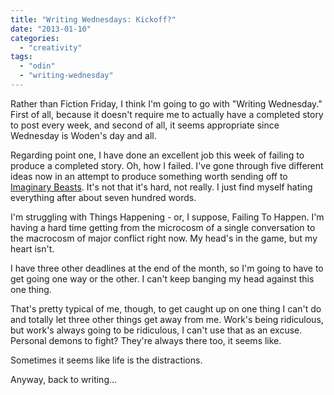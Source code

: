 ```yaml
---
title: "Writing Wednesdays: Kickoff?"
date: "2013-01-10"
categories: 
  - "creativity"
tags: 
  - "odin"
  - "writing-wednesday"
---
```


Rather than Fiction Friday, I think I'm going to go with "Writing Wednesday." First of all, because it doesn't require me to actually have a completed story to post every week, and second of all, it seems appropriate since Wednesday is Woden's day and all.

Regarding point one, I have done an excellent job this week of failing to produce a completed story. Oh, how I failed. I've gone through five different ideas now in an attempt to produce something worth sending off to [Imaginary Beasts](http://imaginarybeasts.livejournal.com). It's not that it's hard, not really. I just find myself hating everything after about seven hundred words.

I'm struggling with Things Happening - or, I suppose, Failing To Happen. I'm having a hard time getting from the microcosm of a single conversation to the macrocosm of major conflict right now. My head's in the game, but my heart isn't.

I have three other deadlines at the end of the month, so I'm going to have to get going one way or the other. I can't keep banging my head against this one thing.

That's pretty typical of me, though, to get caught up on one thing I can't do and totally let three other things get away from me. Work's being ridiculous, but work's always going to be ridiculous, I can't use that as an excuse. Personal demons to fight? They're always there too, it seems like.

Sometimes it seems like life is the distractions.

Anyway, back to writing...
